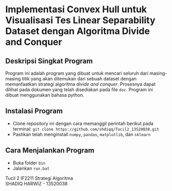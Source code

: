 # Implementasi Convex Hull untuk Visualisasi Tes Linear Separability Dataset dengan Algoritma Divide and Conquer
## Deskripsi Singkat Program
Program ini adalah program yang dibuat untuk mencari seluruh dari masing-masing titik yang akan ditemukan dari sebuah dataset dengan memanfaatkan strategi algoritma _divide and conquer_. Prosesnya dapat dilihat pada dokumen yang telah disediakan pada file `doc`. Program ini dibuat menggunakan bahasa python.

## Instalasi Program
- Clone repository ini dengan cara memanggil perintah berikut pada terminal: `git clone https://github.com/shdiqq/Tucil2_13520038.git`
- Pastikan telah menginstall `numpy`, `pandas`, `matplotlib`, dan `sklearn`

## Cara Menjalankan Program
- Buka folder `bin`
- Jalankan `run.bat`

Tucil 2 IF2211 Strategi Algoritma   
SHADIQ HARWIZ - 13520038
